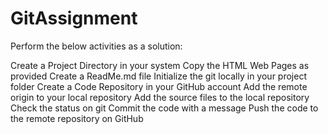 # GitAssignment
Perform the below activities as a solution:

Create a Project Directory in your system
Copy the  HTML Web Pages as provided
Create a ReadMe.md file
Initialize the git locally in your project folder
Create a Code Repository in your GitHub account
Add the remote origin to your local repository
Add the source files to the local repository
Check the status on git
Commit the code with a message
Push the code to the remote repository on GitHub
 
